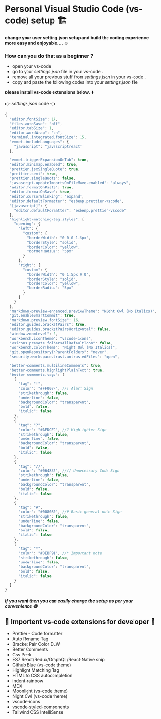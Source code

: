#  Personal Visual Studio Code (vs-code) setup 🏗️

#### change your user setting.json setup and build the coding experience more easy and enjoyable.... ☺️

### How can you do that as a beginner ?
- open your vs-code
- go to your *settings.json* file in your vs-code .
- remove all your previous stuff from *settings.json* in your vs-code .
- copy and paste the following codes into your *settings.json* file

 **please install vs-code extensions below.** ⬇️
  
👉 *settings.json* code 👈
```js
{
  "editor.fontSize": 17,
  "files.autoSave": "off",
  "editor.tabSize": 1,
  "editor.wordWrap": "on",
  "terminal.integrated.fontSize": 15,
  "emmet.includeLanguages": {
    "javascript": "javascriptreact"
  },

  "emmet.triggerExpansionOnTab": true,
  "editor.minimap.enabled": true,
  "prettier.jsxSingleQuote": true,
  "prettier.semi": true,
  "prettier.singleQuote": false,
  "javascript.updateImportsOnFileMove.enabled": "always",
  "editor.formatOnPaste": true,
  "editor.formatOnSave": true,
  "editor.cursorBlinking": "expand",
  "editor.defaultFormatter": "esbenp.prettier-vscode",
  "[javascript]": {
    "editor.defaultFormatter": "esbenp.prettier-vscode"
  },
  "highlight-matching-tag.styles": {
    "opening": {
      "left": {
        "custom": {
          "borderWidth": "0 0 0 1.5px",
          "borderStyle": "solid",
          "borderColor": "yellow",
          "borderRadius": "5px"
        }
      },
      "right": {
        "custom": {
          "borderWidth": "0 1.5px 0 0",
          "borderStyle": "solid",
          "borderColor": "yellow",
          "borderRadius": "5px"
        }
      }
    }
  },
  "markdown-preview-enhanced.previewTheme": "Night Owl (No Italics)",
  "git.enableSmartCommit": true,
  "markdown.preview.fontSize": 16,
  "editor.guides.bracketPairs": true,
  "editor.guides.bracketPairsHorizontal": false,
  "window.zoomLevel": 2,
  "workbench.iconTheme": "vscode-icons",
  "vsicons.presets.foldersAllDefaultIcon": false,
  "workbench.colorTheme": "Night Owl (No Italics)",
  "git.openRepositoryInParentFolders": "never",
  "security.workspace.trust.untrustedFiles": "open",

  "better-comments.multilineComments": true,
  "better-comments.highlightPlainText": true,
  "better-comments.tags": [
    {
      "tag": "!",
      "color": "#FF007F", //! Alart Sign
      "strikethrough": false,
      "underline": false,
      "backgroundColor": "transparent",
      "bold": false,
      "italic": false
    },
    {
      "tag": "?",
      "color": "#AFDCEC", //? Highlighter Sign
      "strikethrough": false,
      "underline": false,
      "backgroundColor": "transparent",
      "bold": false,
      "italic": false
    },
    {
      "tag": "//",
      "color": "#064832", //// Unnecessary Code Sign
      "strikethrough": false,
      "underline": false,
      "backgroundColor": "transparent",
      "bold": false,
      "italic": false
    },
    {
      "tag": "#",
      "color": "#008080", //# Basic general note Sign
      "strikethrough": false,
      "underline": false,
      "backgroundColor": "transparent",
      "bold": false,
      "italic": false
    },
    {
      "tag": "*",
      "color": "#8EBF91", //* Important note
      "strikethrough": false,
      "underline": false,
      "backgroundColor": "transparent",
      "bold": false,
      "italic": false
    }
  ]
}

```


##### If you want then you can easily change the setup as per your convenience 😄

## 🥂 Importent vs-code extensions for developer 🥂

- Prettier - Code formatter 
- Auto Rename Tag
- Bracket Pair Color DLW
- Better Comments
- Css Peek
- ES7 React/Redux/GraphQL/React-Native snip
- Github Blue (vs-code theme)
- Highlight Matching Tag
- HTML to CSS autocompletion
- indent-rainbow
- MDX
- Moonlight (vs-code theme)
- Night Owl (vs-code theme)
- vscode-icons
- vscode-styled-components
- Tailwind CSS IntelliSense


